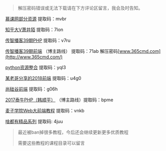 > 解压密码错误或无法下载请在下方评论区留言，我会及时告知。

[慕课网部分资源](https://pan.baidu.com/s/1PjbuOhFhUY8laBnZRfhmdA) 提取码：mvbr

[知乎大V萧井陌](https://pan.baidu.com/s/1Rn-NGbSwLs_50x8GXtImlw) 提取码：7lon

[传智播客39期PHP](https://pan.baidu.com/s/1HAg0_euVjnbrLkbWkUwpCw)  提取码：v7ru

[传智播客39期前端](https://pan.baidu.com/s/15PdKRSinY0QZiOkppDCfBg) （博主路线） 提取码：71ab 解压密码[www.365cmd.com](http://www.365cmd.com/)

[python资源整合](https://pan.baidu.com/s/1q30_b5Os1-4_jya_aAyr8g) 提取码：yql3

[某老哥分享的2018前端](https://pan.baidu.com/s/1TMl3kyfOcqY8OtEtmZhEXA) 提取码：u4g0

[尚硅谷前端](https://pan.baidu.com/s/1z2sI4O7OAoD_PY8dAgY3Xg) 提取码：g06h

[2017泰牛PHP（韩顺平）](https://pan.baidu.com/s/1165IQzq7D0lKvn_sL4URaw) （博主路线）提取码：bpme

[麦子学院Web大前端教程](https://hacpai.com/forward?goto=https%3A%2F%2Fpan.baidu.com%2Fs%2F1eRC8c2Q) 提取码：vnkb

[啥都有精品系列]( https://pan.baidu.com/s/19a5IDtkPDiWU3FiY7CroPw) 提取码: 4juu 

 

> 最近被ban掉很多教程，今后还会继续更新更多优质教程
>
> 需要这些教程的课程目录可以留言